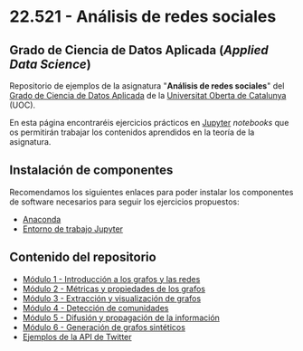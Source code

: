 # 22.521 - Análisis de redes sociales
## Grado de Ciencia de Datos Aplicada (_Applied Data Science_)

Repositorio de ejemplos de la asignatura "**Análisis de redes sociales**" del [Grado de Ciencia de Datos Aplicada](https://estudios.uoc.edu/es/grados/data-science/presentacion) de la [Universitat Oberta de Catalunya](http://www.uoc.edu) (UOC).

En esta página encontraréis ejercicios prácticos en [Jupyter](http://jupyter.org/) _notebooks_ que os permitirán trabajar los contenidos aprendidos en la teoría de la asignatura.

## Instalación de componentes
Recomendamos los siguientes enlaces para poder instalar los componentes de software necesarios para seguir los ejercicios propuestos:

- [Anaconda](https://www.anaconda.com/products/individual)
- [Entorno de trabajo Jupyter](http://jupyter.org/install.html)

## Contenido del repositorio

- [Módulo 1 - Introducción a los grafos y las redes](./M1/)
- [Módulo 2 - Métricas y propiedades de los grafos](./M2/)
- [Módulo 3 - Extracción y visualización de grafos](./M3/)
- [Módulo 4 - Detección de comunidades](./M4/)
- [Módulo 5 - Difusión y propagación de la información](./M5/)
- [Módulo 6 - Generación de grafos sintéticos](./M6/)
- [Ejemplos de la API de Twitter](./Twitter/)
